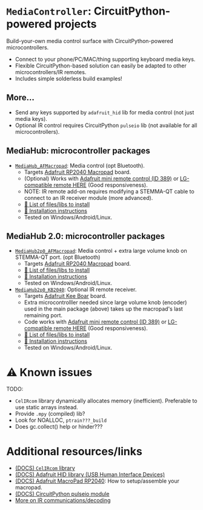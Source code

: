 [LIB_ADA_HID]: <https://docs.circuitpython.org/projects/hid/en/latest/index.html>
[LIB_CKTPY_PULSEIO]: <https://docs.circuitpython.org/en/latest/shared-bindings/pulseio/>
[IRRMT_LG_COMPAT]: <https://www.amazon.ca/dp/B0BHT5BW41>
[IRRMT_ADA]: <https://www.adafruit.com/product/389>
[ADABRD_RP2040MPAD]: <https://www.adafruit.com/product/5100>
[ADALRN_RP2040MPAD]: <https://learn.adafruit.com/adafruit-macropad-rp2040>
[ADALRN_KB2040]: <https://learn.adafruit.com/adafruit-kb2040>

# `MediaController`: CircuitPython-powered projects
<!----------------------------------------------------------------------------->
Build-your-own media control surface with CircuitPython-powered microcontrollers.
- Connect to your phone/PC/MAC/thing supporting keyboard media keys.
- Flexible CircuitPython-based solution can easily be adapted to other microcontrollers/IR remotes.
- Includes simple solderless build examples!

## More...
<!----------------------------------------------------------------------------->
- Send any keys supported by `adafruit_hid` lib for media control (not just media keys).
- Optional IR control requires CircuitPython `pulseio` lib (not available for all microcontrollers).

## MediaHub: microcontroller packages
<!----------------------------------------------------------------------------->
- [`MediaHub_AFMacropad`](MediaHub_AFMacropad/): Media control (opt Bluetooth).
  - Targets [Adafruit RP2040 Macropad][ADABRD_RP2040MPAD] board.
  - (Optional) Works with [Adafruit mini remote control (ID 389)][IRRMT_ADA] or [LG-compatible remote HERE][IRRMT_LG_COMPAT] (Good responsiveness).
  - NOTE: IR remote add-on requires modifying a STEMMA-QT cable to connect to an IR receiver module (more advanced).
  - [💾 List of files/libs to install](MediaHub_AFMacropad/pydrv_install.toml)
  - [🚀 Installation instructions](./1-INSTALL.md)
  - Tested on Windows/Android/Linux.

## MediaHub 2.0: microcontroller packages
<!----------------------------------------------------------------------------->
- [`MediaHub2p0_AFMacropad`](MediaHub2p0_AFMacropad/): Media control + extra large volume knob on STEMMA-QT port. (opt Bluetooth)
  - Targets [Adafruit RP2040 Macropad][ADABRD_RP2040MPAD] board.
  - [💾 List of files/libs to install](MediaHub2p0_AFMacropad/pydrv_install.toml)
  - [🚀 Installation instructions](./1-INSTALL.md)
  - Tested on Windows/Android/Linux.
- [`MediaHub2p0_KB2040`](MediaHub2p0_KB2040/): Optional IR remote receiver.
  - Targets [Adafruit Kee Boar][ADALRN_KB2040] board.
  - Extra microcontrolller needed since large volume knob (encoder) used in the main package (above) takes up the macropad's last remaining port.
  - Code works with [Adafruit mini remote control (ID 389)][IRRMT_ADA] or [LG-compatible remote HERE][IRRMT_LG_COMPAT] (Good responsiveness).
  - [💾 List of files/libs to install](MediaHub2p0_KB2040/pydrv_install.toml)
  - [🚀 Installation instructions](./1-INSTALL.md)
  - Tested on Windows/Android/Linux.


# ⚠️ Known issues
<!----------------------------------------------------------------------------->
TODO:
- `CelIRcom` library dynamically allocates memory (inefficient). Preferable to use static arrays instead.
- Provide `.mpy` (compiled) lib?
- Look for NOALLOC, `ptrain???_build`
- Does gc.collect() help or hinder???

# Additional resources/links
<!----------------------------------------------------------------------------->
- [(DOCS) `CelIRcom` library](../lib_cktpy/CelIRcom/1-README.md)
- [(DOCS) Adafruit HID library (USB Human Interface Devices)][LIB_ADA_HID]
- [(DOCS) Adafruit MacroPad RP2040][ADALRN_RP2040MPAD]: How to setup/assemble your macropad.
- [(DOCS) CircuitPython pulseio module][LIB_CKTPY_PULSEIO]
- [More on IR communications/decoding](../lib_cktpy/CelIRcom/1-Resources.md)
